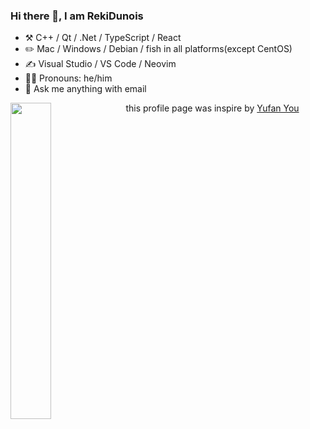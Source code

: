 ### Hi there 👋, I am RekiDunois

- ⚒️ C++ / Qt / .Net / TypeScript / React
- ✏️ Mac / Windows / Debian / fish in all platforms(except CentOS) 
- ✍️ Visual Studio / VS Code / Neovim
- 👨‍🦲 Pronouns: he/him
- 📢 Ask me anything with email

<p>
  <a href="https://github.com/RekiDunois">
    <img style="width:36%;" align="left" src="https://github-readme-stats-rouge-tau.vercel.app/api/top-langs/?username=RekiDunois&layout=compact&hide=html&theme=tokyonight"/>
  </a>
</p>

this profile page was inspire by [Yufan You](https://github.com/ouuan)
